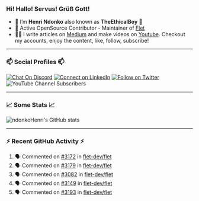 ### Hi! Hallo! Servus! Grüß Gott!

- 🙂  I’m **Henri Ndonko** also known as **TheEthicalBoy** 👾
- 🚀  Active OpenSource Contributor - Maintainer of [Flet](https://github.com/flet-dev/flet) 
- 👨‍🏫  I write articles on [Medium](https://ndonkohenri.medium.com/) and make videos on [Youtube](https://youtube.com/@ndonkoHenri). Checkout my accounts, enjoy the content, like, follow, subscribe!

---

### 📫 Social Profiles 📫

[![Chat On Discord](https://img.shields.io/badge/--discord?label=Username=the_ethical_boy&logo=Discord&style=social)](https://github.com/ndonkoHenri) 
[![Connect on LinkedIn](https://img.shields.io/badge/--linkedin?label=LinkedIn&logo=LinkedIn&style=social)](https://www.linkedin.com/in/ndonkohenri) 
[![Follow on Twitter](https://img.shields.io/badge/--twitter?label=Twitter&logo=Twitter&style=social)](https://twitter.com/ndonkoHenri)
![YouTube Channel Subscribers](https://img.shields.io/youtube/channel/subscribers/UC2j9sVx0O7M8CebjMtyCuNQ?style=social&label=Youtube&link=https%3A%2F%2Fyoutube.com%2F%40ndonkoHenri)

---

### 📈 Some Stats 📈

<!-- <a href="https://github.com/ndonkoHenri">
<img src="https://github.com/ndonkoHenri/github-stats/blob/master/generated/overview.svg#gh-dark-mode-only" />
<img src="https://github.com/ndonkoHenri/github-stats/blob/master/generated/languages.svg#gh-dark-mode-only" />
<img src="https://github.com/ndonkoHenri/github-stats/blob/master/generated/overview.svg#gh-light-mode-only" />
<img src="https://github.com/ndonkoHenri/github-stats/blob/master/generated/languages.svg#gh-light-mode-only" />
</a> -->

<!-- ![ndonkoHenri's GitHub stats](https://github-readme-stats.vercel.app/api?username=ndonkoHenri&show_icons=true) -->

![ndonkoHenri's GitHub stats](https://github-readme-stats.vercel.app/api?username=ndonkoHenri&theme=tokyonight&show_icons=true&title_color=fff&text_color=fff)

<!-- [![Top Langs](https://github-readme-stats.vercel.app/api/top-langs/?username=ndonkoHenri)](https://github.com/ndonkoHenri/github-readme-stats) -->

---

### :zap: Recent GitHub Activity :zap:

<!--START_SECTION:activity-->
1. 🗣 Commented on [#3172](https://github.com/flet-dev/flet/pull/3172#issuecomment-2096481998) in [flet-dev/flet](https://github.com/flet-dev/flet)
2. 🗣 Commented on [#3179](https://github.com/flet-dev/flet/pull/3179#issuecomment-2095869111) in [flet-dev/flet](https://github.com/flet-dev/flet)
3. 🗣 Commented on [#3082](https://github.com/flet-dev/flet/issues/3082#issuecomment-2094918338) in [flet-dev/flet](https://github.com/flet-dev/flet)
4. 🗣 Commented on [#3149](https://github.com/flet-dev/flet/issues/3149#issuecomment-2094769321) in [flet-dev/flet](https://github.com/flet-dev/flet)
5. 🗣 Commented on [#3193](https://github.com/flet-dev/flet/issues/3193#issuecomment-2094182367) in [flet-dev/flet](https://github.com/flet-dev/flet)
<!--END_SECTION:activity-->
